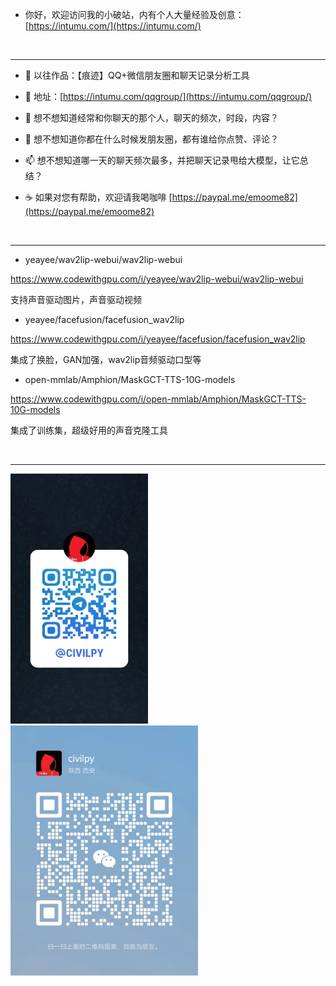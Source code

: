 
  
- 你好，欢迎访问我的小破站，内有个人大量经验及创意：[https://intumu.com/](https://intumu.com/)

<br><hr>
 
- 👋 以往作品：【痕迹】QQ+微信朋友圈和聊天记录分析工具
- 👀 地址：[https://intumu.com/qqgroup/](https://intumu.com/qqgroup/) 

- 🌱 想不想知道经常和你聊天的那个人，聊天的频次，时段，内容？
- 💞️ 想不想知道你都在什么时候发朋友圈，都有谁给你点赞、评论？
- 📫 想不想知道哪一天的聊天频次最多，并把聊天记录甩给大模型，让它总结？
- ☕️ 如果对您有帮助，欢迎请我喝咖啡 [https://paypal.me/emoome82](https://paypal.me/emoome82)

<br><hr>
- yeayee/wav2lip-webui/wav2lip-webui

https://www.codewithgpu.com/i/yeayee/wav2lip-webui/wav2lip-webui

支持声音驱动图片，声音驱动视频

- yeayee/facefusion/facefusion_wav2lip

https://www.codewithgpu.com/i/yeayee/facefusion/facefusion_wav2lip

集成了换脸，GAN加强，wav2lip音频驱动口型等

- open-mmlab/Amphion/MaskGCT-TTS-10G-models

https://www.codewithgpu.com/i/open-mmlab/Amphion/MaskGCT-TTS-10G-models

集成了训练集，超级好用的声音克隆工具

<br><hr>

<div style="text-align: left; display: inline-block;">
  
  <img src="https://github.com/yeayee/yeayee/blob/main/%E5%BE%AE%E4%BF%A1%E5%9B%BE%E7%89%87_20240731085559.jpg" alt="Telegram" width="220" height="400" />

  
  <img src="https://github.com/yeayee/yeayee/blob/main/%E5%BE%AE%E4%BF%A1%E5%9B%BE%E7%89%87_20240731085721.jpg" alt="微信" width="300" height="400" />
</div>



